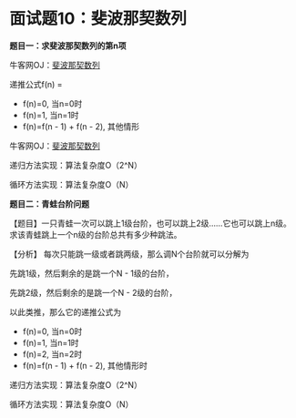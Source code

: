 # 面试题10：斐波那契数列



**题目一：求斐波那契数列的第n项**

牛客网OJ：[斐波那契数列](https://www.nowcoder.com/practice/c6c7742f5ba7442aada113136ddea0c3?tpId=13&tqId=11160&rp=1&ru=%2Fta%2Fcoding-interviews&qru=%2Fta%2Fcoding-interviews%2Fquestion-rankingg)



递推公式f(n) =​

- f(n)=0, 当n=0​时
- f(n)=1, 当n=1时
- f(n)=f(n - 1) + f(n - 2), 其他情形



牛客网OJ：[斐波那契数列](https://www.nowcoder.com/practice/c6c7742f5ba7442aada113136ddea0c3?tpId=13&tqId=11160&rp=1&ru=%2Fta%2Fcoding-interviews&qru=%2Fta%2Fcoding-interviews%2Fquestion-rankingg)



递归方法实现：算法复杂度O（2^N）

循环方法实现：算法复杂度O（N）



**题目二：青蛙台阶问题**

【题目】一只青蛙一次可以跳上1级台阶，也可以跳上2级……它也可以跳上n级。求该青蛙跳上一个n级的台阶总共有多少种跳法。

【分析】
每次只能跳一级或者跳两级，那么调N个台阶就可以分解为

先跳1级，然后剩余的是跳一个N - 1​级的台阶，

先跳2级，然后剩余的是跳一个N - 2​级的台阶，

以此类推，那么它的递推公式为

- f(n)=0, 当n=0时
- f(n)=1, 当n=1时
- f(n)=2, 当n=2时
- f(n)=f(n - 1) + f(n - 2), 其他情形时



递归方法实现：算法复杂度O（2^N）

循环方法实现：算法复杂度O（N）